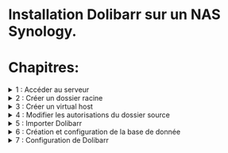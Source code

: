 # Installation Dolibarr sur un NAS Synology.

# Chapitres:

<details> 
  <summary>1 : Accéder au serveur </summary>

## Connexion au serveur.

1. Ouvrire un navigateur web.
2. Accéder à l'adresse 192.168.2.45:500
3. Entrer son pass et son login.

<a href="print-1.png"><img src="print-1.png" alt="capture" width="500"/></a>
</details>

<details> 
  <summary>2 : Créer un dossier racine </summary>

## Créer un dossier racine.

1. Cliquer sur ==file station==.
2. Sélectionner l'option ==web==.
3. Créer un nouveau dossier avec le nom souhaité.

<a href="print-2.png"><img src="print-2.png" alt="capture" width="500"/></a>
<a href="print-3.png"><img src="print-3.png" alt="capture" width="500"/></a>
</details>

<details> 
  <summary>3 : Créer un virtual host </summary>

## Créer un virtual host.

1. Ouvrire le ==menu principal==. 
2. Ouvrire ==web sation==.
3. Ouvrire la gestion des ==virtual host== dans le menu de gauche.
4. ==Créer== un nouvel host.
5. Cocher ==basé sur le nom==, entrer un ==nom d'hôte== et cocher le ==port 80/443==
6. Ajouter le dossier racine ==(chapitre 2).==
7. Renseigner le serveur principal ==HTTP== et la version de ==PHP.==

<a href="print-4.png"><img src="print-4.png" alt="capture" width="500"/></a>
<a href="print-5.png"><img src="print-5.png" alt="capture" width="500"/></a>
<a href="print-6.png"><img src="print-6.png" alt="capture" width="500"/></a>
</details>

<details> 
  <summary>4 : Modifier les autorisations du dossier source </summary>

## Modifier les autorisations du dossier source.

1. Retourner dans ==file station==.
2. Cliquer droit sur le dossier source et sélectionner les ==propriétés==.
3. Cliquer sur ==permission==.
4. Selectionner ==http==.
5. Cliquer sur ==modifier==.
6. Activer les autorisations en lecture et écriture.

<a href="print-7.png"><img src="print-7.png" alt="capture" width="500"/></a>
<a href="print-8.png"><img src="print-8.png" alt="capture" width="500"/></a>
<a href="print-9.png"><img src="print-9.png" alt="capture" width="500"/></a>
</details>

<details> 
  <summary>5 : Importer Dolibarr </summary>

## Modifier les autorisations du dossier source.

1. Retourner dans ==file station==, ouvrire le dossier source et y importer Dolibarr

<a href="print-10.png"><img src="print-10.png" alt="capture" width="500"/></a>
</details>

<details> 
  <summary>6 : Création et configuration de la base de donnée </summary>

## Instalation de Dolibarr et Création de la base de donnée.

1. accéder à Dolibarr -> ==ipDuNas/dossierSource/htdocs==, changer la ==langue== et passer à l'étape suivante.
2. si tous les prérequis sont correctes, démarrer l'installation automatique.
3. ==Nommer la base de donnée== (pour plus de facilité le même nom que le dossier source).
4. ==Sélectionner le serveur== de base de donnée (localhors ou 127.0.0.1).
5. Modifier le ==port== avec la valeur ==3307==.
6. Cocher ==créer la base de donnée== (si elle n'est pas encore créée).
7. Renseigner un ==login== et un ==mot de passe==.
8. Renseigner de nouveau un ==login== et un ==mot de passe==.
9. Si les informations sont correctes - lancer la création de la DB (cela peut prendre quelques minutes).
10. Si toutes les informations sont correctes passer a l'étape suiviante et terminer l'installation.

<a href="print-11.png"><img src="print-11.png" alt="capture" width="500"/></a>
<a href="print-12.png"><img src="print-12.png" alt="capture" width="500"/></a>
<a href="print-13.png"><img src="print-13.png" alt="capture" width="500"/></a>
<a href="print-14.png"><img src="print-14.png" alt="capture" width="500"/></a>
<a href="print-15.png"><img src="print-15.png" alt="capture" width="500"/></a>
</details>

<details> 
  <summary>7 : Configuration de Dolibarr </summary>

## Modifier les autorisations du dossier source.

1. accéder à Dolibarr -> ==ipDuNas/dossierSource/htdocs==.
2. dans le menu de gauche cliquer sur ==Société/Organisation== pour configurer le comportement par défaut de Dolibarr. (Nom et pays sont obligatoire)
3. Toujours dans le menu de gauche cliquer sur ==Modules/Applications== pour activer les modules nécessaires.

<a href="print-16.png"><img src="print-16.png" alt="capture" width="500"/></a>
<a href="print-17.png"><img src="print-17.png" alt="capture" width="500"/></a>
<a href="print-18.png"><img src="print-18.png" alt="capture" width="500"/></a>

</details>

